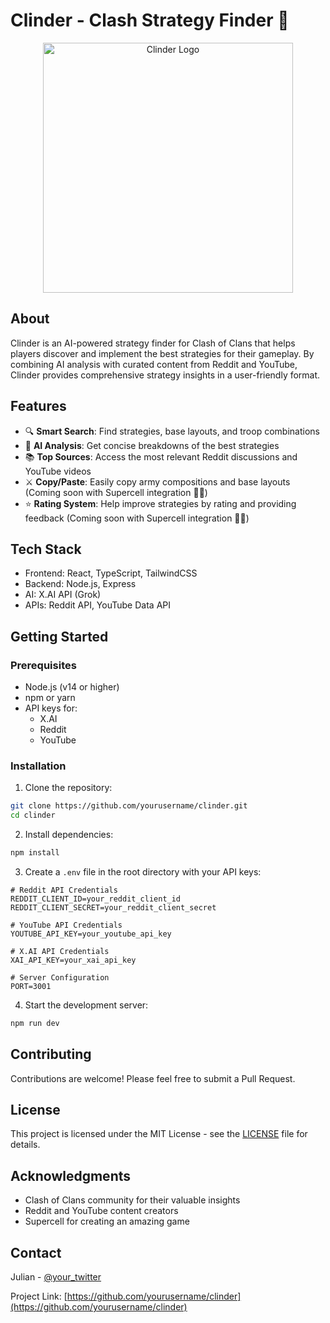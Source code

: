# Clinder - Clash Strategy Finder 🏰

<div align="center">
  <img src="src/assets/images/clinder_coc.png" alt="Clinder Logo" width="400"/>
</div>

## About

Clinder is an AI-powered strategy finder for Clash of Clans that helps players discover and implement the best strategies for their gameplay. By combining AI analysis with curated content from Reddit and YouTube, Clinder provides comprehensive strategy insights in a user-friendly format.

## Features

- 🔍 **Smart Search**: Find strategies, base layouts, and troop combinations
- 🤖 **AI Analysis**: Get concise breakdowns of the best strategies
- 📚 **Top Sources**: Access the most relevant Reddit discussions and YouTube videos
- ⚔️ **Copy/Paste**: Easily copy army compositions and base layouts (Coming soon with Supercell integration 🤞🏻)
- ⭐ **Rating System**: Help improve strategies by rating and providing feedback (Coming soon with Supercell integration 🤞🏻)

## Tech Stack

- Frontend: React, TypeScript, TailwindCSS
- Backend: Node.js, Express
- AI: X.AI API (Grok)
- APIs: Reddit API, YouTube Data API

## Getting Started

### Prerequisites

- Node.js (v14 or higher)
- npm or yarn
- API keys for:
  - X.AI
  - Reddit
  - YouTube

### Installation

1. Clone the repository:
```bash
git clone https://github.com/yourusername/clinder.git
cd clinder
```

2. Install dependencies:
```bash
npm install
```

3. Create a `.env` file in the root directory with your API keys:
```env
# Reddit API Credentials
REDDIT_CLIENT_ID=your_reddit_client_id
REDDIT_CLIENT_SECRET=your_reddit_client_secret

# YouTube API Credentials
YOUTUBE_API_KEY=your_youtube_api_key

# X.AI API Credentials
XAI_API_KEY=your_xai_api_key

# Server Configuration
PORT=3001
```

4. Start the development server:
```bash
npm run dev
```

## Contributing

Contributions are welcome! Please feel free to submit a Pull Request.

## License

This project is licensed under the MIT License - see the [LICENSE](LICENSE) file for details.

## Acknowledgments

- Clash of Clans community for their valuable insights
- Reddit and YouTube content creators
- Supercell for creating an amazing game

## Contact

Julian - [@your_twitter](https://twitter.com/your_twitter)

Project Link: [https://github.com/yourusername/clinder](https://github.com/yourusername/clinder) 